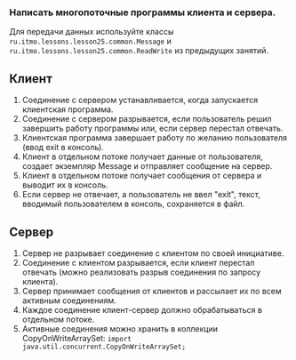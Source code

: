 ### Написать многопоточные программы клиента и сервера.

Для передачи данных используйте классы `ru.itmo.lessons.lesson25.common.Message`
и `ru.itmo.lessons.lesson25.common.ReadWrite` из предыдущих занятий.

## Клиент

1. Соединение с сервером устанавливается, когда запускается клиентская программа.
2. Соединение с сервером разрывается, если пользователь решил завершить работу программы или, если сервер перестал отвечать.
3. Клиентская программа завершает работу по желанию пользователя (ввод exit в консоль).
4. Клиент в отдельном потоке получает данные от пользователя, создает экземпляр Message и отправляет сообщение на
   сервер. 
5. Клиент в отдельном потоке получает сообщения от сервера и выводит их в консоль.
6. Если сервер не отвечает, а пользователь не ввел "exit", текст, вводимый пользователем в консоль, сохраняется в файл.

## Сервер

1. Сервер не разрывает соединение с клиентом по своей инициативе.
2. Соединение с клиентом разрывается, если клиент перестал отвечать (можно реализовать разрыв соединения по запросу
   клиента).
3. Сервер принимает сообщения от клиентов и рассылает их по всем активным соединениям.
4. Каждое соединение клиент-сервер должно обрабатываться в отдельном потоке.
5. Активные соединения можно хранить в коллекции CopyOnWriteArraySet: `import java.util.concurrent.CopyOnWriteArraySet;`


